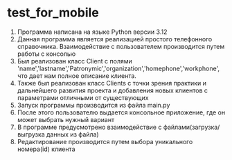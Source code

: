 # test_for_mobile
1) Программа написана на языке Python версии 3.12
2) Данная программа является реализацией простого телефонного справочника. Взаимодействие с пользователем производится путем работы с консолью
3) Был реализован класс Client с полями 'name','lastname','Patronymic','organization','homephone','workphone', что дает нам полное описание клиента.
4) Также был реализован класс Clients с точки зрения практики и дальнейшего развития проекта и добавления новых клиентов с параметрами отличными от существующих
5) Запуск программы производится из файла main.py
6) После этого пользователю выдается консольное приложение, где он может выбрать нужный вариант
7) В программе предусмотрено взаимодействие с файлами(загрузка/выгрузка данных из файла)
8) Редактирование производится путем выбора уникального номера(id) клиента
